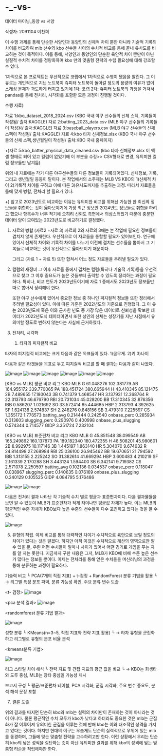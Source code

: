 # -_-vs-

데이터 마이닝_동양 vs 서양

작성자: 2091104 이찬희 

이 수행 과제를 통해 단순한 서양인과 동양인의 신체적 차이 뿐만 아니라 기술적 기록의 차이를 비교하여 mlb 선수와 kbo 선수들 사이의 수치적 비교를 통해 끝내 유사도를 비교하는 것이 목적이다.
이를 통해, 서양인과 동양인의 단순한 육안적 차이 뿐만이 아닌 실질적 수치적 차이를 정량화하여 kbo 만의 맞춤형 전략의 수립 필요성에 대해 강조할 수 있다.


1차적으로 본 프로젝트는 우선적으로 코랩에서 1차적으로 수행이 됐음을 알린다.
그 이유로는 개인적으로 지닌 노트북이 쥬피터 노트북이 돌아갈 정도의 용량의 여유가 없이 스레싱 문제가 과도하게 터지고 있기에 1차: 코렙 2차: 쥬피터 노트북의 과정을 거쳐서 pandas를 통해 전처리, 시각화를 포함한 모든 과정이 진행될 것이다. 

 수행 자료)

 자료 1:kbo_dataset_2018_2024.csv (KBO 국내 야구 선수들의 신체 스펙, 기록들이 작성됨/ 출처:KAGGLE)
 자료 2:batting_2023_data.csv     (MLB 야구 선수들의 기록들이 작성됨/ 출처:KAGGLE)
 자료 3:baseball_players.csv      (MLB 야구 선수들의 신체 스펙이 작성됨/ 출처:KAGGLE)
 자료 4:kbo 타자 신체정보.xlsx     (KBO 국내 야구 선수들의 신체 스펙,생년월일이 작성됨/ 출처:KBO 국내 홈페이지)  
 
+)자료 5:kbo_batter_physical_data_cleaned.csv  (kbo 타자 신체정보.xlsx 이 엑셀 형태로 되어 있고 컬럼이 없었기에 이 부분을 수정>> CSV형태로 변경, 유의미한 컬럼 정보들만 남겨둠)

 위의 내 자료에는 각기 다른 야구선수들의 다른 정보들이 기록되어있다.  신체정보, 기록, 그리고 생년월일 등등이 말이다.
 본 작업에서의 소주제는 MLB VS KBO의 1)신체적 차이 2)기록적 차이를 구하고 이에 따른 3)유사도까지를 추출하는 과정.
 따라서 자료들을 틀에 맞게 병합, 전처리 할 필요가 있다.

 +) 참고로 2023년도로 비교하는 이유는 유의미한 비교를 위해선 가능한 한 최신의 정보들을 취합하는 것이 옳아보이기에 가장 최근 정보인 2024년도 정보들로 취합을 하려고 했으나 항목수가 너무 적기에 오히려 신뢰도 측면에서 의심스러웠기 때문에
    충분한 데이터 양이 모여있는 2023년도로 비교하기로 결정했다.


 1. 자료의 병합 (자료2 +자료 3)
    자료의 2와 자료의 3에는 본 작업에 필요한 정보들이 겹치지 않게 존재한다. 우선적으로 이 자료들을 통합할 필요가 있어보인다.
    연구에 있어서 신체적 차이와 기록적 차이를 나누기 이전에 겹치는 선수들을 뽑아서 그 기록들로 비교하는 것이 우선적으로 옳아보이기 때문이다.

    그리고 (자료 1 + 자료 5) 또한 합쳐서 어느 정도 자료들을 추려낼 필요가 있다.

2. 컬럼의 재정비
    그 이후 자료들 중에서 겹치는 컬럼(특히나 기술적 기록)등을 우선적으로 찾고 그 이후 중요도가 높은 것들부터 출력할 수 있도록 정리하는 과정이 필요하다.
    특히나, 비교 연도가 2023년도이기에 자료 1 중에서도 2023년도 정보들만 따로 뽑아서 정리해야 한다.

    또한 야구 선수에게 있어서 중요한 정보 중 하나인 피지컬적 정보들 또한 정리해서 추려낼 필요성이 있다. 이에 따른 기준은 2022년도의 기준으로 진행했다. 그 이     유는 2023년도에 혹은 이와 근사한 년도 중 가장 많은 데이터로 신뢰성을 확보한 데이터가 2022년도식 데이터이면서 또한 성인의 신체는 성장기를 지난 시점에서       유의미할 정도로 변하지 않는다는 사실에 근거하였다.

4. 전처리, 시각화

   1. 타자의 피지컬적  비교

타자의 피지컬적 비교에는 크게 다음과 같은 목표들이 있다. 
1)몸무게.
2)키
3)나이

다음과 같은 타겟들을 목표로 두고 피지컬적 비교를 할 때 결과는 다음과 같이 나왔다. 



![image](https://github.com/user-attachments/assets/eb6a5b35-2bbb-4f5c-a66f-7dc2faecbc66)
![image](https://github.com/user-attachments/assets/66e41791-ccce-438c-aa3e-c11a381f0a75)
![image](https://github.com/user-attachments/assets/7de0cb07-99c9-4252-9199-922ed25ac407)
![image](https://github.com/user-attachments/assets/40929c58-5780-4843-aa5a-6985675fa8aa)
![image](https://github.com/user-attachments/assets/ce87c029-0657-4b47-8f6b-ea3552aa3fa8)
![image](https://github.com/user-attachments/assets/8d22f652-c247-4794-ac9e-ba2c7c1fe213)







   [KBO vs MLB] 평균 비교
리그	KBO	MLB
G	61.048276	102.381779
AB	164.955172	339.770065
PA	188.451724	380.665944
H	43.410345	85.121475
2B	7.489655	17.180043
3B	0.741379	1.468547
HR	3.137931	12.368764
R	22.313793	46.676790
RBI	20.731034	45.028200
BB	17.310345	32.876356
IBB	0.586207	1.021692
SO	33.572414	85.444685
HBP	2.313793	4.392625
SF	1.624138	2.574837
SH	2.248276	0.848156
SB	3.479310	7.225597
CS	1.355172	1.776573
batting_avg	0.214444	0.242540
onbase_perc	0.285934	0.313603
slugging_perc	0.290976	0.400998
onbase_plus_slugging	0.574344	0.714577
GIDP	3.351724	7.232104


 [KBO vs MLB] 표준편차 비교
리그	KBO	MLB
G	45.851548	38.099549
AB	165.249862	160.137873
PA	189.182340	180.472355
H	48.508201	45.980601
2B	8.992975	10.117146
3B	1.445197	1.863140
HR	5.304070	9.674632
R	24.814498	27.268984
RBI	25.036100	26.945462
BB	19.670651	21.794592
IBB	1.313155	2.225242
SO	31.382614	41.669294
HBP	3.600483	4.210219
SF	2.161339	2.170288
SH	3.443124	1.594400
SB	6.342141	9.719382
CS	2.571078	2.250597
batting_avg	0.102136	0.034537
onbase_perc	0.118047	0.038967
slugging_perc	0.140635	0.076169
onbase_plus_slugging	0.240129	0.105525
GIDP	4.084795	5.176486

![image](https://github.com/user-attachments/assets/8f1a46fb-6f04-4cca-b0c0-d4f93b687371)
![image](https://github.com/user-attachments/assets/8697c28c-6733-4e84-a3ee-fcde254aaa5a)




다음은 전처리 결과 나타난 각 기술적 수치 별로 평균과 표준편차이다. 다음 결과물들을 보면 알 수 있듯이 MLB가 표준편차가 적게 차이나면 평균값 자체가 높다. 이는 MLB의 평균적인 수준 자체가 KBO보다 높은 수준의 선수들이 다수 포진하고 있다는 것을 알 수 있다.

![image](https://github.com/user-attachments/assets/198d804c-7be5-4e9f-a023-7447c7cfb227)

5. 유형의 적립.
   이제 비교를 통해 대략적인 차이가 수치적으로 육안으로 보일 정도의 차이가 있다는 것은 알겠다.
   하지만 아직 이것은 수치적으로 계산의 영역으로만 알 수 있을 뿐, 우린 어떤 수치들이 얼마나 차이가 있어서 어떤 경기로 게임을 푸는 지를 알 지는 못한다.
   지금까지 구한 내용은 그저, MLB가 KBO에 비해 수준 높은 선수가 많다는 정보들 뿐이다.
   이제는 전처리를 통해 얻은 수치들을 머신러닝의 과정을 통해 분류하는 과정이 필요하다.


기술력 비교
└ PCA(7개의 직접 지표) + t-검정 + RandomForest 분류 기법을 활용
└ → 리그별 특성 분포 파악, 분류 가능성 확인, 주요 분류 변수 도출

<t- 검정>
![image](https://github.com/user-attachments/assets/c685027e-126f-48ca-8aa7-e5f927e40d3b)


<pca 분석 결과>
![image](https://github.com/user-attachments/assets/3069cbea-beb0-47ae-8de0-2b85a3cbb871)

<randomforest 분류 기법 결과>

![image](https://github.com/user-attachments/assets/7ed30ddf-e105-46e7-bd15-0150e21cb003)





성향 분류
└ KMeans(n=3~5, 직접 지표와 전략 지표 활용)
└ → 타자 유형을 군집화하고 리그별로 유형의 분포 비율 분석

<kmeans분류 기법>

![image](https://github.com/user-attachments/assets/f434e160-e4fc-464f-8d26-d789bb7b3015)


리그 스타일 차이 해석
└ 전략 지표 및 간접 지표의 평균 값을 비교
└ → KBO는 희생타와 도루 중심, MLB는 장타 중심일 가능성 제시

보고서 구성
└ 평균/표준편차 테이블, PCA 시각화, 군집 시각화, 주요 변수 중요도, 분석 해석 문장 포함



7. 결론 도출

위의 결과를 따지면 단순히 kbo와 mlb는 실력의 차이만이 존재하는 것이 아니라는 것이 아니다. 물론 평균적인 수치 모두가 kbo가 낮다고 하더라도 중요한 것은 mlb는 군집화가 잘 이루어져 유의미한 군집을 이루는 것에 반해 kbo는 이와 대조적인 성격을 가지고 있다는 것이다.
하지만 현대의 야구는 우습게도 단순히 실력적으로 우위에 있는 mlb를 동경하며, 그들에 맞는 맞춤형 전략을 고수하려고만 한다.
이런 상황에서 우리는 단순히 kbo의 낮은 성적을 질탄하는 것이 아닌 유의미한 결과를 위해 kbo의 성격에 맞는 맞춤형 타순을 적립해야만 한다.
